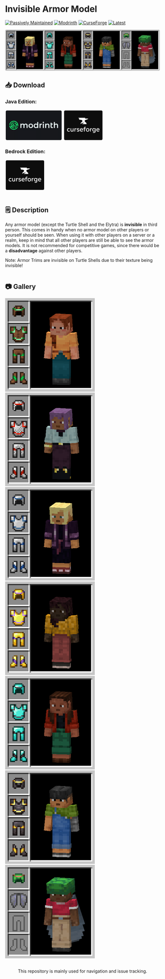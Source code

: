 # Invisible Armor Model
[![Passively Maintained](https://img.shields.io/badge/status-passively_maintained-yellowgreen?style=for-the-badge)](https://github.com/DerJulHD/DerJulHD/blob/main/STATUS.md#passively-maintained)
[![Modrinth](https://img.shields.io/modrinth/dt/yd1iJerO?style=for-the-badge&logo=modrinth&color=gray&label)](https://modrinth.com/resourcepack/invisible-armor-model-for-java)
[![CurseForge](https://img.shields.io/curseforge/dt/546854?style=for-the-badge&logo=curseforge&color=gray&label)](https://curseforge.com/minecraft/texture-packs/invisible-armor-model-for-java)
[![Latest](https://img.shields.io/modrinth/game-versions/yd1iJerO?style=for-the-badge&label=latest)](https://modrinth.com/resourcepack/invisible-armor-model-for-java/versions)

[![Invisible Armor Model Banner](assets/banner.png)](https://modrinth.com/resourcepack/invisible-armor-model-for-java)

## 📥 Download
### Java Edition:
[<img src="assets/modrinth.png" height="100">](https://modrinth.com/resourcepack/invisible-armor-model-for-java)
[<img src="assets/curseforge.png" height="100">](https://curseforge.com/minecraft/texture-packs/invisible-armor-model-for-java)
### Bedrock Edition:
[<img src="assets/curseforge.png" height="100">](https://curseforge.com/minecraft-bedrock/addons/invisible-armor-model-for-bedrock)
<br></br>

## 🗒️ Description
Any armor model (except the Turtle Shell and the Elytra) is **invisible** in third person. This comes in handy when no armor model on other players or yourself should be seen. When using it with other players on a server or a realm, keep in mind that all other players are still be able to see the armor models. It is not recommended for competitive games, since there would be a **disadvantage** against other players.

Note: Armor Trims are invisible on Turtle Shells due to their texture being invisible!
<br></br>

## 📷 Gallery
![Leather Armor](assets/leather.png?raw=true)
![Chainmail Armor](assets/chainmail.png?raw=true)
![Iron Armor](assets/iron.png?raw=true)
![Gold Armor](assets/gold.png?raw=true)
![Diamond Armor](assets/diamond.png?raw=true)
![Netherite Armor](assets/netherite.png?raw=true)
![Turtle Shell, Elytra](assets/turtle.png?raw=true)

##
<center><p>This repository is mainly used for navigation and issue tracking.</p></center>
